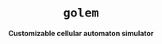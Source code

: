 <div align="center">
  <h1><code>golem</code></h1>

  <p>
    <strong>Customizable cellular automaton simulator</strong>
  </p>
</div>
